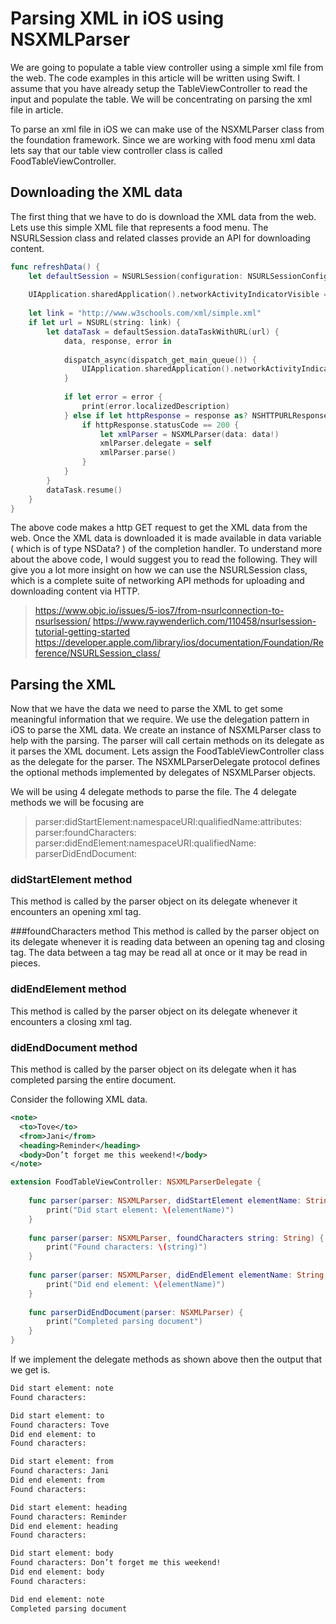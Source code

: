 # Parsing XML in iOS using NSXMLParser
We are going to populate a table view controller using a simple xml file from the web. The code examples in this article will be written using Swift. I assume that you have already setup the TableViewController to read the input and populate the table. We will be concentrating on parsing the xml file in article.

To parse an xml file in iOS we can make use of the NSXMLParser class from the foundation framework. Since we are working with food menu xml data lets say that our table view controller class is called FoodTableViewController.

## Downloading the XML data
The first thing that we have to do is download the XML data from the web. Lets use this simple XML file that represents a food menu. The NSURLSession class and related classes provide an API for downloading content.

```swift
func refreshData() {
    let defaultSession = NSURLSession(configuration: NSURLSessionConfiguration.defaultSessionConfiguration())
        
    UIApplication.sharedApplication().networkActivityIndicatorVisible = true
    
    let link = "http://www.w3schools.com/xml/simple.xml"
    if let url = NSURL(string: link) {
        let dataTask = defaultSession.dataTaskWithURL(url) {
            data, response, error in
            
            dispatch_async(dispatch_get_main_queue()) {
                UIApplication.sharedApplication().networkActivityIndicatorVisible = false
            }
            
            if let error = error {
                print(error.localizedDescription)
            } else if let httpResponse = response as? NSHTTPURLResponse {
                if httpResponse.statusCode == 200 {
                    let xmlParser = NSXMLParser(data: data!)
                    xmlParser.delegate = self
                    xmlParser.parse()
                }
            }
        }
        dataTask.resume()
    }
}
```
The above code makes a http GET request to get the XML data from the web. Once the XML data is downloaded it is made available in data variable ( which is of type NSData? ) of the completion handler. To understand more about the above code, I would suggest you to read the following. They will give you a lot more insight on how we can use the NSURLSession class, which is a complete suite of networking API methods for uploading and downloading content via HTTP.

> https://www.objc.io/issues/5-ios7/from-nsurlconnection-to-nsurlsession/
> https://www.raywenderlich.com/110458/nsurlsession-tutorial-getting-started
> https://developer.apple.com/library/ios/documentation/Foundation/Reference/NSURLSession_class/

## Parsing the XML 
Now that we have the data we need to parse the XML to get some meaningful information that we require. We use the delegation pattern in iOS to parse the XML data. We create an instance of NSXMLParser class to help with the parsing. The parser will call certain methods on its delegate as it parses the XML document. Lets assign the FoodTableViewController class as the delegate for the parser. The NSXMLParserDelegate protocol defines the optional methods implemented by delegates of NSXMLParser objects.

We will be using 4 delegate methods to parse the file. The 4 delegate methods we will be focusing are 
> parser:didStartElement:namespaceURI:qualifiedName:attributes:
> parser:foundCharacters:
> parser:didEndElement:namespaceURI:qualifiedName:
> parserDidEndDocument:

### didStartElement method 
This method is called by the parser object on its delegate whenever it encounters an opening xml tag.

###foundCharacters method 
This method is called by the parser object on its delegate whenever it is reading data between an opening tag and closing tag. The data between a tag may be read all at once or it may be read in pieces.

### didEndElement method 
This method is called by the parser object on its delegate whenever it encounters a closing xml tag.

### didEndDocument method 
This method is called by the parser object on its delegate when it has completed parsing the entire document.

Consider the following XML data.

```xml
<note>
  <to>Tove</to>
  <from>Jani</from>
  <heading>Reminder</heading>
  <body>Don’t forget me this weekend!</body>
</note>
```

```swift
extension FoodTableViewController: NSXMLParserDelegate {
    
    func parser(parser: NSXMLParser, didStartElement elementName: String, namespaceURI: String?, qualifiedName qName: String?, attributes attributeDict: [String : String]) {
        print("Did start element: \(elementName)")
    }
    
    func parser(parser: NSXMLParser, foundCharacters string: String) {
        print("Found characters: \(string)")
    }
    
    func parser(parser: NSXMLParser, didEndElement elementName: String, namespaceURI: String?, qualifiedName qName: String?) {
        print("Did end element: \(elementName)")
    }
    
    func parserDidEndDocument(parser: NSXMLParser) {
        print("Completed parsing document")
    }
}
```

If we implement the delegate methods as shown above then the output that we get is.
```txt
Did start element: note
Found characters:

Did start element: to
Found characters: Tove
Did end element: to
Found characters:

Did start element: from
Found characters: Jani
Did end element: from
Found characters:

Did start element: heading
Found characters: Reminder
Did end element: heading
Found characters:

Did start element: body
Found characters: Don’t forget me this weekend!
Did end element: body
Found characters:

Did end element: note
Completed parsing document
```

